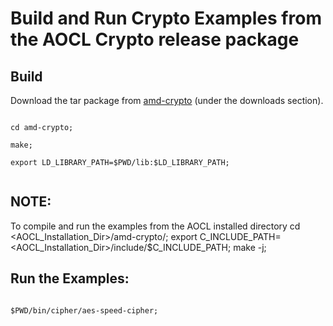 # Build and Run Crypto Examples from the AOCL Crypto release package

## Build
Download the tar package from [amd-crypto](https://www.amd.com/en/developer/aocl/cryptography.html) (under the downloads section).

<code>
cd amd-crypto;<br>
make;<br>
export LD_LIBRARY_PATH=$PWD/lib:$LD_LIBRARY_PATH;<br>
</code>

## NOTE:
To compile and run the examples from the AOCL installed directory
cd <AOCL_Installation_Dir>/amd-crypto/;
export C_INCLUDE_PATH=<AOCL_Installation_Dir>/include/$C_INCLUDE_PATH;
make -j;

## Run the Examples:
<code>
$PWD/bin/cipher/aes-speed-cipher;
</code>
